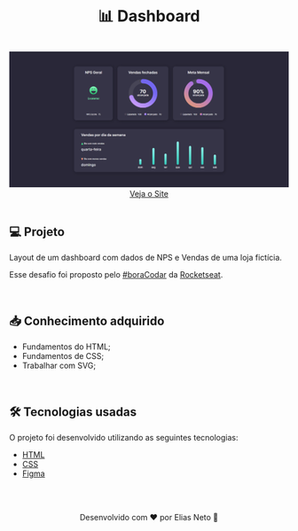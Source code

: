 <h1 align="center">📊 Dashboard</h1>

<br>

<img src="./.github/demonstration.png">

<div align="center">
    <a href="https://elias-neto.github.io/boracodar-dashboard" target="_blank"> Veja o Site</a>
</div>

<br>

## 💻 Projeto

Layout de um dashboard com dados de NPS e Vendas de uma loja fictícia.

Esse desafio foi proposto pelo [#boraCodar](https://www.rocketseat.com.br/boracodar) da [Rocketseat](https://www.rocketseat.com.br/).

<br>

## 📥 Conhecimento adquirido

- Fundamentos do HTML;
- Fundamentos de CSS;
- Trabalhar com SVG;

<br>

## 🛠 Tecnologias usadas

O projeto foi desenvolvido utilizando as seguintes tecnologias:

- [HTML](https://www.w3schools.com/html/)
- [CSS](https://www.w3schools.com/css/)
- [Figma](https://www.figma.com/design/)

<br>
<br>

<p align="center"> Desenvolvido com ❤ por Elias Neto 👋 <p>
